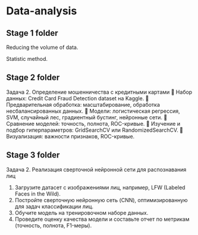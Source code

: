 # Data-analysis

## Stage 1 folder

Reducing the volume of data.

Statistic method.

## Stage 2 folder

Задача 2. Определение мошенничества с кредитными картами
 Набор данных: Credit Card Fraud Detection dataset на Kaggle.
 Предварительная обработка: масштабирование, обработка
несбалансированных данных.
 Модели: логистическая регрессия, SVM, случайный лес, градиентный
бустинг, нейронные сети.
 Сравнение моделей: точность, полнота, ROC-кривые.
 Изучение и подбор гиперпараметров: GridSearchCV или
RandomizedSearchCV.
 Визуализация: важности признаков, ROC-кривые.

## Stage 3 folder

Задача 2. Реализация сверточной нейронной сети для распознавания
лиц
1. Загрузите датасет с изображениями лиц, например, LFW (Labeled Faces
in the Wild).
2. Постройте сверточную нейронную сеть (CNN), оптимизированную для
задач классификации лиц.
3. Обучите модель на тренировочном наборе данных.
4. Проведите оценку качества модели и составьте отчет по метрикам
(точность, полнота, F1-меры).
